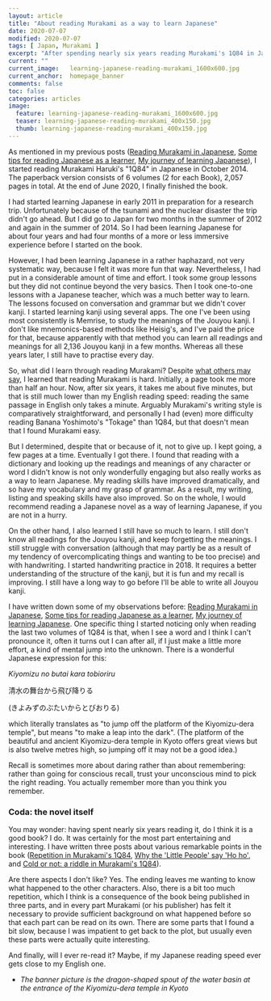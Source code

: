 ```yaml
---
layout: article
title: "About reading Murakami as a way to learn Japanese"
date: 2020-07-07
modified: 2020-07-07
tags: [ Japan, Murakami ]
excerpt: "After spending nearly six years reading Murakami's 1Q84 in Japanese, I finally finished it. What did I learn?"
current: ""
current_image:   learning-japanese-reading-murakami_1600x600.jpg
current_anchor:  homepage_banner
comments: false
toc: false
categories: articles
image:
  feature: learning-japanese-reading-murakami_1600x600.jpg
  teaser: learning-japanese-reading-murakami_400x150.jpg
  thumb: learning-japanese-reading-murakami_400x150.jpg
---
```


As mentioned in my previous posts ([Reading Murakami in Japanese]( {{site.url}}/articles/reading-murakami/),
   [Some tips for reading Japanese as a learner]( {{site.url}}/articles/more-on-learning-japanese/),
   [My journey of learning Japanese]( {{site.url}}/articles/learning-japanese/)), I started reading Murakami Haruki's "1Q84" in Japanese in October 2014. The paperback version consists of 6 volumes (2 for each Book), 2,057 pages in total. At the end of June 2020, I finally finished the book.  

I had started learning Japanese in early 2011 in preparation for a research trip. Unfortunately because of the tsunami and the nuclear disaster the trip didn't go ahead. But I did go to Japan for two months in the summer of 2012 and again in the summer of 2014. So I had been learning Japanese for about four years and had four months of a more or less immersive experience before I started on the book.

However, I had been learning Japanese  in a rather haphazard, not very systematic way, because I felt it was more fun that way. Nevertheless, I had put in a considerable amount of time and effort.
I took some group lessons but they did not continue beyond the very basics. Then I took one-to-one lessons with a Japanese teacher, which was a much better way to learn. The lessons focused on conversation and grammar but we didn't cover kanji. I started learning kanji using several apps. The one I've been using most consistently is Memrise, to study the meanings of the Jouyou kanji. I don't like mnemonics-based methods like Heisig's, and I've paid the price for that, because apparently with that method you can learn all readings and meanings for all 2,136 Jouyou kanji in a few months. Whereas all these years later, I still have to practise every day.

So, what did I learn through reading Murakami? Despite [what others may say](http://selftaughtjapanese.com/2016/07/08/what-its-like-reading-haruki-murakami-novels-in-their-original-japanese/), I learned that reading Murakami is hard. Initially, a page took me more than half an hour. Now, after six years, it takes me about five minutes, but that is still much lower than my English reading speed: reading the same passage in English only takes a minute. Arguably Murakami's writing style is comparatively straightforward, and personally I had (even) more difficulty reading Banana Yoshimoto's "Tokage" than 1Q84, but that doesn't mean that I found Murakami easy.

But I determined, despite that or because of it, not to give up. I kept going, a few pages at a time. Eventually I got there.
I found that reading with a dictionary and looking up the readings and meanings of any character or word I didn't know is not only wonderfully engaging but also really works as a way to learn Japanese. My reading skills have improved dramatically, and so have my vocabulary and my grasp of grammar. As a result, my writing, listing and speaking skills have also improved. So on the whole, I would recommend reading a Japanese novel as a way of learning Japanese, if you are not in a hurry.  

On the other hand, I also learned I still have so much to learn. I still don't know all readings for the Jouyou kanji, and keep forgetting the meanings. I still struggle with conversation (although that may partly be as a result of my tendency of overcomplicating things and wanting to be too precise) and with handwriting. I started handwriting practice in 2018. It requires a better understanding of the structure of the kanji, but it is fun and my recall is improving. I still have a long way to go before I'll be able to write all Jouyou kanji.

I have written down some of my observations before: [Reading Murakami in Japanese]( {{site.url}}/articles/reading-murakami/), [Some tips for reading Japanese as a learner]( {{site.url}}/articles/more-on-learning-japanese/), [My journey of learning Japanese]( {{site.url}}/articles/learning-japanese/). One specific thing I started noticing only when reading the last two volumes of 1Q84 is that, when I see a word and I think I can't pronounce it, often it turns out I can after all, if I just make a little more effort, a kind of mental jump into the unknown. There is a wonderful Japanese expression for this:

_Kiyomizu no butai kara tobioriru_

清水の舞台から飛び降りる 

(きよみずのぶたいからとびおりる) 

which literally translates as "to jump off the platform of the Kiyomizu-dera temple", but means "to make a leap into the dark". (The platform of the beautiful and ancient Kiyomizu-dera temple in Kyoto offers great views but is also twelve metres high, so jumping off it may not be a good idea.)

Recall is sometimes more about daring rather than about remembering: rather than going for conscious recall, trust your unconscious mind to pick the right reading. You actually remember more than you think you remember.

### Coda: the novel itself

You may wonder: having spent nearly six years reading it, do I think it is a good book? I do. It was certainly for the most part entertaining and interesting. I have written three posts about various remarkable points in the book ([Repetition in Murakami's 1Q84]({{site.url}}/articles/repetition-in-1Q84/), [Why the 'Little People' say 'Ho ho']({{site.url}}/articles/1Q84-kuukisanagi/), and [Cold or not: a riddle in Murakami's 1Q84]({{site.url}}/articles/cold-or-not/)). 

Are there aspects I don't like? Yes. The ending leaves me wanting to know what happened to the other characters. Also, there is a bit too much repetition, which I think is a consequence of the book being published in three parts, and in every part Murakami (or his publisher) has felt it necessary to provide sufficient background on what happened before so that each part can be read on its own. There are some parts that I found a bit slow, because I was impatient to get back to the plot, but usually even these parts were actually quite interesting. 

And finally, will I ever re-read it? Maybe, if my Japanese reading speed ever gets close to my English one.

* _The banner picture is the dragon-shaped spout of the water basin at the entrance of the Kiyomizu-dera temple in Kyoto_


 
 
